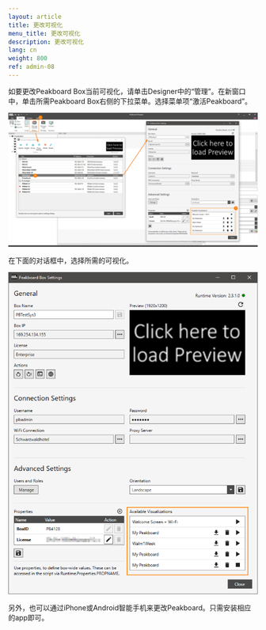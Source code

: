 ```yaml
---
layout: article
title: 更改可视化
menu_title: 更改可视化
description: 更改可视化
lang: cn
weight: 800
ref: admin-08
---
```


如要更改Peakboard Box当前可视化，请单击Designer中的“管理”。在新窗口中，单击所需Peakboard Box右侧的下拉菜单。选择菜单项“激活Peakboard”。

![ActivatePeakboard](/assets/images/admin/management/manage-dialog-activate-peakboard.png)

在下面的对话框中，选择所需的可视化。

![ActivatePeakboard2](/assets/images/admin/management/activate-peakboard-dialog.png)

另外，也可以通过iPhone或Android智能手机来更改Peakboard。只需安装相应的app即可。

<div>
	<a href= "https://itunes.apple.com/de/app/peakboard-manager/id1148615440?mt=8&at=10l6Xd&ct=jeyff0ftti00xkod01g9a"
	style= "display:inline-block;overflow:hidden;background:url(https://linkmaker.itunes.apple.com/assets/shared/badges/en-us/appstore-lrg.svg) no-repeat;width:135px;height:40px;background-size:contain;">
	</a>

 <a href= "https://play.google.com/store/apps/details?id=com.peakboard.manager&pcampaignid=MKT-Other-global-all-co-prtnr-py-PartBadge-Mar2515-"
	style= "display:inline-block;overflow:hidden;background:url(https://cdn.rawgit.com/steverichey/google-play-badge-svg/266d2b2d/img/de_get.svg) no-repeat;width:135px;height:40px;background-size:contain;">
	</a>
</div>

